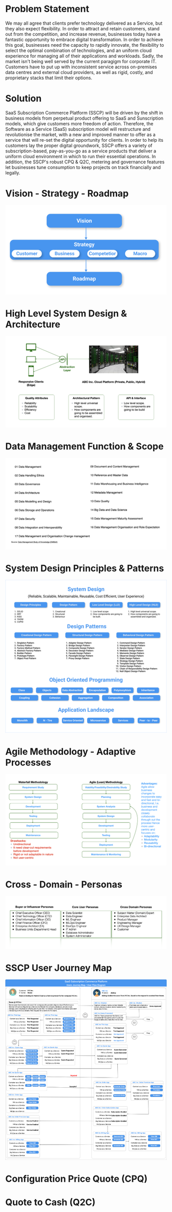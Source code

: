 # Problem Statement

We may all agree that clients prefer technology delivered as a Service, but they also expect flexibility. In order to attract and retain customers, stand out from the competition, and increase revenue, businesses today have a fantastic opportunity to embrace digital transformation. In order to achieve this goal, businesses need the capacity to rapidly innovate, the flexibility to select the optimal combination of technologies, and an uniform cloud experience for managing all of their applications and workloads. Sadly, the market isn't being well served by the current paragigm for corporate IT. Customers have to put up with inconsistent service across on-premises data centres and external cloud providers, as well as rigid, costly, and proprietary stacks that limit their options.

# Solution

SaaS Subscription Commerce Platform (SSCP) will be driven by the shift in business models from perpetual product offering to SaaS and Sunscription models, which give customers more freedom of action. Therefore, the Software as a Service (SaaS) subscription model will restructure and revolutionise the market, with a new and improved manner to offer as a service that will re-set the digital opportunity for clients. In order to help its customers lay the proper digital groundwork, SSCP offers a variety of subscription-based, pay-as-you-go as a service products that deliver a uniform cloud environment in which to run their essential operations. In addition, the SSCP's robust CPQ & Q2C, metering and governance features let businesses tune consumption to keep projects on track financially and legally.

# Vision - Strategy - Roadmap

![img](docs/images/Vision-Strategy-Roadmap.png)

# High Level System Design & Architecture

![img](docs/images/High-Level-System-Design-Architecture.png)

# Data Management Function & Scope

![img](docs/images/Data-Management-Function-Scope.png)

# System Design Principles & Patterns

![img](docs/images/System-Design-Principles-Patterns.png)

# Agile Methodology - Adaptive Processes

![img](docs/images/Agile-Methodology-Adaptive-Process.png)

# Cross - Domain - Personas

![img](docs/images/Cross-Domain-Personas.png)

# SSCP User Journey Map

![img](docs/images/SaaS_Subscription_Commerce_Platform.png)

# Configuration Price Quote (CPQ)


# Quote to Cash (Q2C) 
